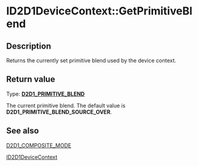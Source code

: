 # ID2D1DeviceContext::GetPrimitiveBlend

## Description

Returns the currently set primitive blend used by the device context.

## Return value

Type: **[D2D1_PRIMITIVE_BLEND](https://learn.microsoft.com/windows/desktop/api/d2d1_1/ne-d2d1_1-d2d1_primitive_blend)**

The current primitive blend. The default value is **D2D1_PRIMITIVE_BLEND_SOURCE_OVER**.

## See also

[D2D1_COMPOSITE_MODE](https://learn.microsoft.com/windows/desktop/api/d2d1_1/ne-d2d1_1-d2d1_composite_mode)

[ID2D1DeviceContext](https://learn.microsoft.com/windows/desktop/api/d2d1_1/nn-d2d1_1-id2d1devicecontext)